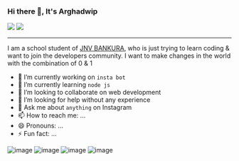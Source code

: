 ### Hi there 👋, It's Arghadwip
[<img src="https://img.shields.io/badge/Instagram-E4405F?style=for-the-badge&logo=instagram&logoColor=white"/>](https://instagram.com/sarkar_2_?igshid=YmMyMTA2M2Y=)
[<img src="https://img.shields.io/badge/Gmail-D14836?style=for-the-badge&logo=gmail&logoColor=white" />](mailto:arghadwip23@gmail.com)
***
I am a school student of [JNV BANKURA](https://en.m.wikipedia.org/wiki/Jawahar_Navodaya_Vidyalaya,_Bankura), who is just trying to learn coding & want to join the developers community. I want to make changes in the world with the combination of 0 & 1 

- 🔭 I’m currently working on `insta bot`
- 🌱 I’m currently learning `node js`
- 👯 I’m looking to collaborate on web development
- 🤔 I’m looking for help without any experience
- 💬 Ask me about `anything` on Instagram
- 📫 How to reach me: ...
- 😄 Pronouns: ...
- ⚡ Fun fact: ...


![image](https://github-readme-stats.vercel.app/api/top-langs/?username=arghadwip23)
![image](https://github-readme-stats.vercel.app/api?username=arghadwip23)
![image](https://github-profile-summary-cards.vercel.app/api/cards/profile-details?username=arghadwip23&theme=vue)
![image](https://activity-graph.herokuapp.com/graph?username=arghadwip23&theme=minimal)

